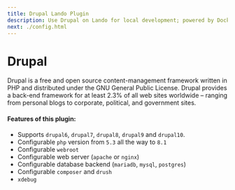 ```yaml
---
title: Drupal Lando Plugin
description: Use Drupal on Lando for local development; powered by Docker and Docker Compose, config PHP version, swap db backends or webserver, use Composer, Drush, Xdebug and custom config files, oh and also import and exports databases.
next: ./config.html
---
```


# Drupal

Drupal is a free and open source content-management framework written in PHP and distributed under the GNU General Public License. Drupal provides a back-end framework for at least 2.3% of all web sites worldwide – ranging from personal blogs to corporate, political, and government sites.

#### Features of this plugin:

* Supports `drupal6`, `drupal7`, `drupal8`, `drupal9` and `drupal10`.
* Configurable `php` version from `5.3` all the way to `8.1`
* Configurable `webroot`
* Configurable web server (`apache` or `nginx`)
* Configurable database backend (`mariadb`, `mysql`, `postgres`)
* Configurable `composer` and `drush`
* `xdebug`
